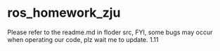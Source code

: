 # ros_homework_zju
Please refer to the readme.md in floder src, FYI, some bugs may occur when operating our code, plz wait me to update. 1.11
